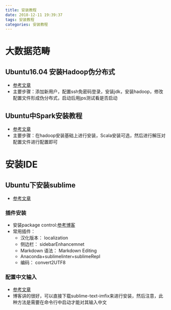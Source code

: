 ```yaml
---
title: 安装教程
date: 2018-12-11 19:39:37
tags: 安装教程
categories: 安装教程
---
```


# 大数据范畴

## Ubuntu16.04 安装Hadoop伪分布式

* [参考文章](https://blog.csdn.net/m0_37138008/article/details/71078740)
* 主要步骤：添加新用户，配置ssh免密码登录，安装jdk，安装hadoop，修改配置文件形成伪分布式，启动后用jps测试看是否启动

## Ubuntu中Spark安装教程

* [参考文章](https://www.cnblogs.com/qingyunzong/p/8903714.html)
* 主要步骤：在hadoop安装基础上进行安装，Scala安装可选，然后进行解压对配置文件进行配置即可

# 安装IDE

## Ubuntu下安装sublime

* [参考文章](https://imcn.me/html/y2017/30349.html)

### 插件安装

* 安装package control:[参考博客](https://blog.csdn.net/wxl1555/article/details/69941451)
* 常用插件：
  * 汉化版本： localization
  * 侧边栏： sidebarEnhancemnet
  * Markdown 语法： Markdown Editing
  * Anaconda+sublimelinter+sublimeRepl
  * 编码： convert2UTF8

### 配置中文输入

* [参考文章](https://www.jianshu.com/p/bf05fb3a4709)
* 博客讲的很好，可以直接下载sublime-text-imfix来进行安装，然后注意，此种方法是需要在命令行中启动才能对其输入中文
